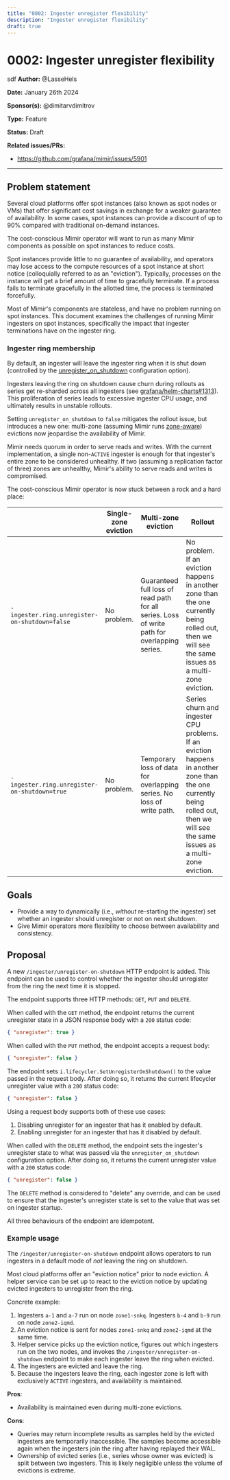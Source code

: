 ```yaml
---
title: "0002: Ingester unregister flexibility"
description: "Ingester unregister flexibility"
draft: true
---
```


# 0002: Ingester unregister flexibility
sdf
**Author:** @LasseHels

**Date:** January 26th 2024

**Sponsor(s):** @dimitarvdimitrov

**Type:** Feature

**Status:** Draft

**Related issues/PRs:**

- https://github.com/grafana/mimir/issues/5901

---

## Problem statement

Several cloud platforms offer spot instances (also known as spot nodes or VMs) that offer significant cost savings
in exchange for a weaker guarantee of availability. In some cases, spot instances can provide a discount of up to 90%
compared with traditional on-demand instances.

The cost-conscious Mimir operator will want to run as many Mimir components as possible on spot instances to reduce
costs.

Spot instances provide little to no guarantee of availability, and operators may lose access to the compute resources
of a spot instance at short notice (colloquially referred to as an "eviction").
Typically, processes on the instance will get a brief amount of time to gracefully terminate.
If a process fails to terminate gracefully in the allotted time, the process is terminated forcefully.

Most of Mimir's components are stateless, and have no problem running on spot instances. This document examines the
challenges of running Mimir ingesters on spot instances, specifically the impact that ingester terminations have on the
ingester ring.

### Ingester ring membership

By default, an ingester will leave the ingester ring when it is shut down
(controlled by the [unregister_on_shutdown](https://grafana.com/docs/mimir/v2.11.x/references/configuration-parameters/#ingester) configuration option).

Ingesters leaving the ring on shutdown cause churn during rollouts as series get re-sharded across all ingesters
(see [grafana/helm-charts#1313](https://github.com/grafana/helm-charts/issues/1313)). This proliferation of series leads
to excessive ingester CPU usage, and ultimately results in unstable rollouts.

Setting `unregister_on_shutdown` to `false` mitigates the rollout issue, but introduces a new one: multi-zone
(assuming Mimir runs [zone-aware](https://grafana.com/docs/mimir/v2.11.x/configure/configure-zone-aware-replication/))
evictions now jeopardise the availability of Mimir.

Mimir needs quorum in order to serve reads and writes. With the current implementation, a single non-`ACTIVE` ingester
is enough for that ingester's entire zone to be considered unhealthy. If two (assuming a replication factor of three)
zones are unhealthy, Mimir's ability to serve reads and writes is compromised.

The cost-conscious Mimir operator is now stuck between a rock and a hard place:

|                                               | Single-zone eviction | Multi-zone eviction                                                                          | Rollout                                                                                                                                                                            |
| --------------------------------------------- | -------------------- | -------------------------------------------------------------------------------------------- | ---------------------------------------------------------------------------------------------------------------------------------------------------------------------------------- |
| `-ingester.ring.unregister-on-shutdown=false` | No problem.          | Guaranteed full loss of read path for all series. Loss of write path for overlapping series. | No problem. If an eviction happens in another zone than the one currently being rolled out, then we will see the same issues as a multi-zone eviction.                             |
| `-ingester.ring.unregister-on-shutdown=true`  | No problem.          | Temporary loss of data for overlapping series. No loss of write path.                        | Series churn and ingester CPU problems. If an eviction happens in another zone than the one currently being rolled out, then we will see the same issues as a multi-zone eviction. |

## Goals

- Provide a way to dynamically (i.e., _without_ re-starting the ingester) set whether an ingester should unregister or not on next shutdown.
- Give Mimir operators more flexibility to choose between availability and consistency.

## Proposal

A new `/ingester/unregister-on-shutdown` HTTP endpoint is added.
This endpoint can be used to control whether the ingester should unregister from the ring the next time it is stopped.

The endpoint supports three HTTP methods: `GET`, `PUT` and `DELETE`.

When called with the `GET` method, the endpoint returns the current unregister state in a JSON response body with a `200` status code:

```json
{ "unregister": true }
```

When called with the `PUT` method, the endpoint accepts a request body:

```json
{ "unregister": false }
```

The endpoint sets `i.lifecycler.SetUnregisterOnShutdown()` to the value passed in the request body. After doing so, it returns the current lifecycler unregister value with a `200` status code:

```json
{ "unregister": false }
```

Using a request body supports both of these use cases:

1. Disabling unregister for an ingester that has it enabled by default.
2. Enabling unregister for an ingester that has it disabled by default.

When called with the `DELETE` method, the endpoint sets the ingester's unregister state to what was passed via the `unregister_on_shutdown` configuration option. After doing so, it returns the current unregister value with a `200` status code:

```json
{ "unregister": false }
```

The `DELETE` method is considered to "delete" any override, and can be used to ensure that the ingester's unregister state is set to the value that was set on ingester startup.

All three behaviours of the endpoint are idempotent.

### Example usage

The `/ingester/unregister-on-shutdown` endpoint allows operators to run ingesters in a default mode of _not_ leaving the
ring on shutdown.

Most cloud platforms offer an "eviction notice" prior to node eviction. A helper service can be set up to react to
the eviction notice by updating evicted ingesters to unregister from the ring.

Concrete example:

1. Ingesters `a-1` and `a-7` run on node `zone1-snkq`. Ingesters `b-4` and `b-9` run on node `zone2-iqmd`.
2. An eviction notice is sent for nodes `zone1-snkq` and `zone2-iqmd` at the same time.
3. Helper service picks up the eviction notice, figures out which ingesters run on the two nodes, and invokes the
   `/ingester/unregister-on-shutdown` endpoint to make each ingester leave the ring when evicted.
4. The ingesters are evicted and leave the ring.
5. Because the ingesters leave the ring, each ingester zone is left with exclusively `ACTIVE` ingesters, and availability
   is maintained.

**Pros**:

- Availability is maintained even during multi-zone evictions.

**Cons**:

- Queries may return incomplete results as samples held by the evicted ingesters are temporarily inaccessible.
  The samples become accessible again when the ingesters join the ring after having replayed their WAL.
- Ownership of evicted series (i.e., series whose owner was evicted) is split between two ingesters. This is likely
  negligible unless the volume of evictions is extreme.
